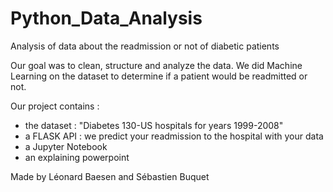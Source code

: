 # Python_Data_Analysis
Analysis of data about the readmission or not of diabetic patients

Our goal was to clean, structure and analyze the data. We did Machine Learning on the dataset to determine if a patient would be readmitted or not.


Our project contains :
- the dataset : "Diabetes 130-US hospitals for years 1999-2008"
- a FLASK API : we predict your readmission to the hospital with your data 
- a Jupyter Notebook
- an explaining powerpoint 


Made by Léonard Baesen and Sébastien Buquet
